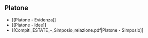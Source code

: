 ## Platone
- [[Platone - Evidenza]]
- [[Platone - Idee]]
- [[Compiti_ESTATE_-_Simposio_relazione.pdf|Platone - Simposio]]
